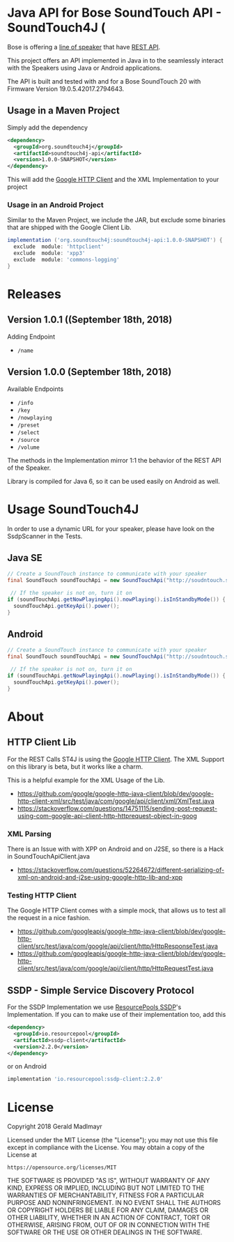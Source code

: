 # Java API for Bose SoundTouch API - SoundTouch4J (

Bose is offering a [line of speaker](https://www.bose.com/en_us/products/speakers/smart_home/soundtouch_family.html) that have 
[REST API](https://developer.bose.com/soundtouch-control-api/apis).

This project offers an API implemented in Java in to the seamlessly interact with the Speakers using Java or Android applications.

The API is built and tested with and for a Bose SoundTouch 20 with Firmware Version 19.0.5.42017.2794643.

## Usage in a Maven Project

Simply add the dependency

```xml
<dependency>
  <groupId>org.soundtouch4j</groupId>
  <artifactId>soundtouch4j-api</artifactId>
  <version>1.0.0-SNAPSHOT</version>
</dependency>
```

This will add the [Google HTTP Client](https://developers.google.com/api-client-library/java/google-http-java-client/) and the XML Implementation
to your project

### Usage in an Android Project

Similar to the Maven Project, we include the JAR, but exclude some binaries that are shipped with the Google Client Lib.

```groovy
implementation ('org.soundtouch4j:soundtouch4j-api:1.0.0-SNAPSHOT') {
  exclude  module: 'httpclient'
  exclude  module: 'xpp3'
  exclude  module: 'commons-logging'
}
```

# Releases

## Version 1.0.1 ((September 18th, 2018)

Adding Endpoint
- ```/name```

## Version 1.0.0 (September 18th, 2018)

Available Endpoints
- ```/info```
- ```/key```
- ```/nowplaying```
- ```/preset```
- ```/select```
- ```/source```
- ```/volume```

The methods in the Implementation mirror 1:1 the behavior of the REST API of the Speaker. 

Library is compiled for Java 6, so it can be used easily on Android as well.

# Usage SoundTouch4J

In order to use a dynamic URL for your speaker, please have look on the SsdpScanner in the Tests.

## Java SE

```java
// Create a SoundTouch instance to communicate with your speaker
final SoundTouch soundTouchApi = new SoundTouchApi("http://soudntouch.sample.net", new NetHttpTransport());

 // If the speaker is not on, turn it on
if (soundTouchApi.getNowPlayingApi().nowPlaying().isInStandbyMode()) {
  soundTouchApi.getKeyApi().power();
}
```

## Android

```java
// Create a SoundTouch instance to communicate with your speaker
final SoundTouch soundTouchApi = new SoundTouchApi("http://soudntouch.sample.net",  AndroidHttp.newCompatibleTransport());

 // If the speaker is not on, turn it on
if (soundTouchApi.getNowPlayingApi().nowPlaying().isInStandbyMode()) {
  soundTouchApi.getKeyApi().power();
}
```


# About

## HTTP Client Lib

For the REST Calls ST4J is using the [Google HTTP Client](https://developers.google.com/api-client-library/java/google-http-java-client/).
The XML Support on this library is beta, but it works like a charm.

This is a helpful example for the XML Usage of the Lib.
- https://github.com/google/google-http-java-client/blob/dev/google-http-client-xml/src/test/java/com/google/api/client/xml/XmlTest.java
- https://stackoverflow.com/questions/14751115/sending-post-request-using-com-google-api-client-http-httprequest-object-in-goog

### XML Parsing

There is an Issue with with XPP on Android and on J2SE, so there is a Hack in SoundTouchApiClient.java
- https://stackoverflow.com/questions/52264672/different-serializing-of-xml-on-android-and-j2se-using-google-http-lib-and-xpp

### Testing HTTP Client

The Google HTTP Client comes with a simple mock, that allows us to test all the request in a nice fashion.
- https://github.com/googleapis/google-http-java-client/blob/dev/google-http-client/src/test/java/com/google/api/client/http/HttpResponseTest.java
- https://github.com/googleapis/google-http-java-client/blob/dev/google-http-client/src/test/java/com/google/api/client/http/HttpRequestTest.java

## SSDP - Simple Service Discovery Protocol

For the SSDP Implementation we use [ResourcePools SSDP](https://github.com/resourcepool/ssdp-client)'s Implementation. If you can to make use of their implementation too, add this

```xml
<dependency>
  <groupId>io.resourcepool</groupId>
  <artifactId>ssdp-client</artifactId>
  <version>2.2.0</version>
</dependency>
```   
 
or on Android

```groovy
implementation 'io.resourcepool:ssdp-client:2.2.0'
```

# License

Copyright 2018 Gerald Madlmayr

Licensed under the MIT License (the "License"); you may not use this file except 
in compliance with the License. You may obtain a copy of the License at

```
https://opensource.org/licenses/MIT
```

THE SOFTWARE IS PROVIDED "AS IS", WITHOUT WARRANTY OF ANY KIND, EXPRESS OR
IMPLIED, INCLUDING BUT NOT LIMITED TO THE WARRANTIES OF MERCHANTABILITY,
FITNESS FOR A PARTICULAR PURPOSE AND NONINFRINGEMENT. IN NO EVENT SHALL THE
AUTHORS OR COPYRIGHT HOLDERS BE LIABLE FOR ANY CLAIM, DAMAGES OR OTHER
LIABILITY, WHETHER IN AN ACTION OF CONTRACT, TORT OR OTHERWISE, ARISING FROM,
OUT OF OR IN CONNECTION WITH THE SOFTWARE OR THE USE OR OTHER DEALINGS IN THE
SOFTWARE.

